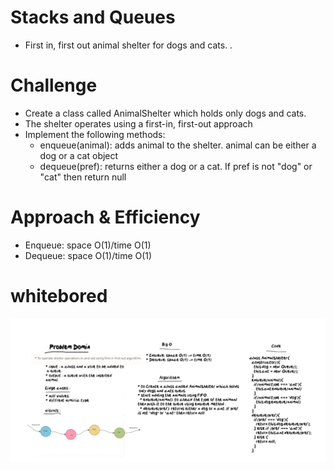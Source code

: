 # Stacks and Queues
* First in, first out animal shelter for dogs and cats. . 

# Challenge
* Create a class called AnimalShelter which holds only dogs and cats. 
* The shelter operates using a first-in, first-out approach
* Implement the following methods:
  * enqueue(animal): adds animal to the shelter. animal can be either a dog or a cat object
  * dequeue(pref): returns either a dog or a cat. If pref is not "dog" or "cat" then return null
# Approach & Efficiency
  * Enqueue: space O(1)/time O(1)
  * Dequeue: space O(1)/time O(1)
  
  # whitebored

  <img src = "./Whiteboard-5_28_2021,1_35_44PM.png">